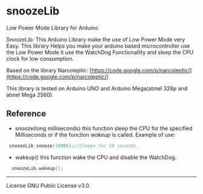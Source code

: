# snoozeLib
Low Power Mode Library for Arduino

SnoozeLib: This Arduino Library make the use of Low Power Mode very Easy. This library Helps you make your arduino based microcontroller use the Low Power Mode it use the WatchDog Functionallity and sleep the CPU clock for low consumption.
 
Based on the library Narcoleptic: [https://code.google.com/p/narcoleptic/](https://code.google.com/p/narcoleptic/)

This library is tested on Arduino UNO and Arduino Mega(atmel 328p and atmel Mega 2560).

## Reference

- snooze(long milliseconds)
 this function sleep the CPU for the specified Milliseconds or if the function _wakeup_ is called. Example of use:
 ```c
  snoozeLib.snooze(10000);//Sleeps for 10 seconds.
 ```

 - wakeup()
 this function wake the CPU and disable the WatchDog.
 ```c
   snoozeLib.wakeup();
 ```
 
---
License GNU Public License v3.0. 

